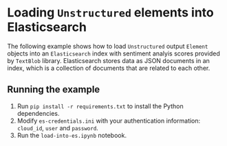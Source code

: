 # Loading `Unstructured` elements into Elasticsearch

The following example shows how to load `Unstructured` output `Element` objects into an `Elasticsearch`
index with sentiment analyis scores provided by `TextBlob` library. Elasticsearch stores data as JSON documents in an index, which is a collection of documents that are related to each other. 


## Running the example

1. Run `pip install -r requirements.txt` to install the Python dependencies.
1. Modify `es-credentials.ini` with your authentication information: `cloud_id`, `user` and `password`.
1. Run the `load-into-es.ipynb` notebook.